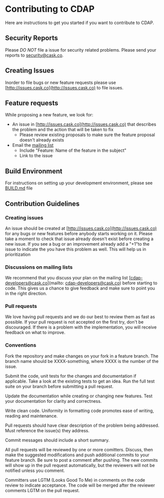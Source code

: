 # Contributing to CDAP

Here are instructions to get you started if you want to contribute to CDAP. 

## Security Reports

Please *DO NOT* file a issue for security related problems. Please send your reports to [security@cask.co](mailto:security@cask.co).

## Creating Issues
Inorder to file bugs or new feature requests please use [http://issues.cask.co](http://issues.cask.co) to file issues.

## Feature requests

While proposing a new feature, we look for:

* An issue in [http://issues.cask.co](http://issues.cask.co) that describes the problem and the action that will be taken to fix
  * Please review existing proposals to make sure the feature proposal doesn't already exists
* Email the [mailing list](mailto:cdap-developers@cask.co) 
  * Include "Feature: Name of the feature in the subject"
  * Link to the issue

## Build Environment
For instructions on setting up your development environment, please
see [BUILD.md](https://github.com/caskco/cdap/blob/develop/BUILD.md) file

## Contribution Guidelines

### Creating issues
An issue should be created at [http://issues.cask.co](http://issues.cask.co) for any bugs or new features before anybody starts working on it. Please take a moment to check that issue already doesn't exist before creating a new issue. If you see a bug or an improvement already add a "+1"to the issue to indicate the you have this problem as well. This will help us in prioritization

### Discussions on mailing lists
We recommend that you discuss your plan on the mailing list [cdap-developers@cask.co](mailto: cdap-developers@cask.co) before starting to code. This gives us a chance to give feedback and make sure to point you in the right direction.

### Pull requests
We love having pull requests and we do our best to review them as fast as possible. If your pull request is not accepted on the first try, don't be discouraged. If there is a problem with the implementation, you will receive feedback on what to improve.

### Conventions

Fork the repository and make changes on your fork in a feature branch. The branch name should be XXXX-something, where XXXX is the number of the issue. 

Submit the code, unit tests for the changes and documentation if applicable. Take a look at the existing tests to get an idea. Run the full test suite on your branch before submitting a pull request. 

Update the documentation while creating or changing new features. Test your documentation for clarity and correctness.

Write clean code. Uniformity in formatting code promotes ease of writing, reading and maintenance. 

Pull requests should have clear description of the problem being addressed. Must reference the issue(s) they address.

Commit messages should include a short summary. 

All pull requests will be reviewed by one or more comitters. Discuss, then make the
suggested modifications and push additional commits to your feature branch. Be
sure to post a comment after pushing. The new commits will show up in the pull
request automatically, but the reviewers will not be notified unless you
comment. 

Committers use LGTM (Looks Good To Me) in comments on the code review to indicate acceptance. The code will be merged after the reviewer comments LGTM on the pull request.



